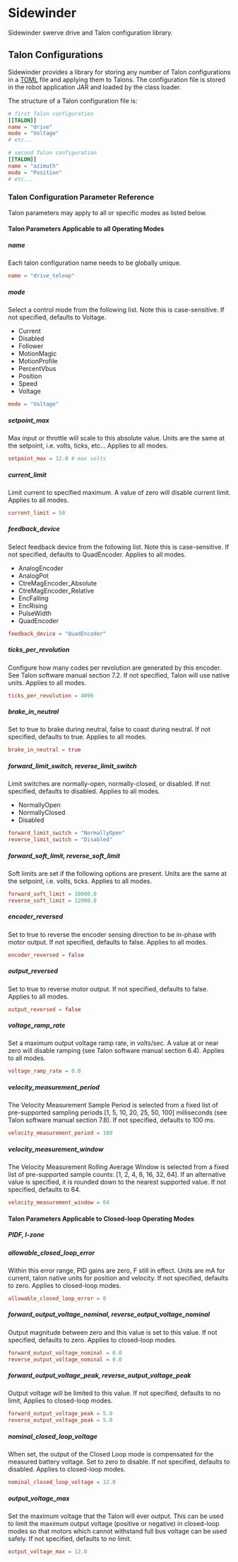 # Sidewinder

Sidewinder swerve drive and Talon configuration library.

## Talon Configurations

Sidewinder provides a library for storing any number of Talon configurations in a [TOML](https://github.com/toml-lang/toml) file and applying them to Talons. The configuration file is stored in the robot application JAR and loaded by the class loader.

The structure of a Talon configuration file is:

```toml
# first Talon configuration
[[TALON]]
name = "drive"
mode = "Voltage"
# etc...

# second Talon configuration
[[TALON]]
name = "azimuth"
mode = "Position"
# etc...
```

### Talon Configuration Parameter Reference

Talon parameters may apply to all or specific modes as listed below.

#### Talon Parameters Applicable to all Operating Modes

##### name

Each talon configuration name needs to be globally unique.

```toml
name = "drive_teleop"
```

##### mode

Select a control mode from the following list. Note this is case-sensitive. If not specified, defaults to Voltage.

- Current
- Disabled
- Follower
- MotionMagic
- MotionProfile
- PercentVbus
- Position
- Speed
- Voltage

```toml
mode = "Voltage"
```

##### setpoint_max

Max input or throttle will scale to this absolute value. Units are the same at the setpoint, i.e. volts, ticks, etc... Applies to all modes.

```toml
setpoint_max = 12.0 # max volts
```

##### current_limit

Limit current to specified maximum. A value of zero will disable current limit. Applies to all modes.

```toml
current_limit = 50
```

##### feedback_device

Select feedback device from the following list. Note this is case-sensitive. If not specified, defaults to QuadEncoder. Applies to all modes.

- AnalogEncoder
- AnalogPot
- CtreMagEncoder_Absolute
- CtreMagEncoder_Relative
- EncFalling
- EncRising
- PulseWidth
- QuadEncoder

```toml
feedback_device = "QuadEncoder"
```

##### ticks_per_revolution

Configure how many codes per revolution are generated by this encoder. See Talon software manual section 7.2\. If not specified, Talon will use native units. Applies to all modes.

```toml
ticks_per_revolution = 4096
```

##### brake_in_neutral

Set to true to brake during neutral, false to coast during neutral. If not specified, defaults to true. Applies to all modes.

```toml
brake_in_neutral = true
```

##### forward_limit_switch, reverse_limit_switch

Limit switches are normally-open, normally-closed, or disabled. If not specified, defaults to disabled. Applies to all modes.

- NormallyOpen
- NormallyClosed
- Disabled

```toml
forward_limit_switch = "NormallyOpen"
reverse_limit_switch = "Disabled"
```

##### forward_soft_limit, reverse_soft_limit

Soft limits are set if the following options are present. Units are the same at the setpoint, i.e. volts, ticks. Applies to all modes.

```toml
forward_soft_limit = 10000.0
reverse_soft_limit = 12000.0
```

##### encoder_reversed

Set to true to reverse the encoder sensing direction to be in-phase with motor output. If not specified, defaults to false. Applies to all modes.

```toml
encoder_reversed = false
```

##### output_reversed

Set to true to reverse motor output. If not specified, defaults to false. Applies to all modes.

```toml
output_reversed = false
```

##### voltage_ramp_rate

Set a maximum output voltage ramp rate, in volts/sec. A value at or near zero will disable ramping (see Talon software manual section 6.4). Applies to all modes.

```toml
voltage_ramp_rate = 0.0
```

##### velocity_measurement_period

The Velocity Measurement Sample Period is selected from a fixed list of pre-supported sampling periods [1, 5, 10, 20, 25, 50, 100] milliseconds (see Talon software manual section 7.8). If not specified, defaults to 100 ms.

```toml
velocity_measurement_period = 100
```

##### velocity_measurement_window

The Velocity Measurement Rolling Average Window is selected from a fixed list of pre-supported sample counts: [1, 2, 4, 8, 16, 32, 64]. If an alternative value is specified, it is rounded down to the nearest supported value. If not specified, defaults to 64.

```toml
velocity_measurement_window = 64
```

#### Talon Parameters Applicable to Closed-loop Operating Modes

##### PIDF, I-zone

##### allowable_closed_loop_error

Within this error range, PID gains are zero, F still in effect. Units are mA for current, talon native units for position and velocity. If not specified, defaults to zero. Applies to closed-loop modes.

```toml
allowable_closed_loop_error = 0
```

##### forward_output_voltage_nominal, reverse_output_voltage_nominal

Output magnitude between zero and this value is set to this value. If not specified, defaults to zero. Applies to closed-loop modes.

```toml
forward_output_voltage_nominal = 0.0
reverse_output_voltage_nominal = 0.0
```

##### forward_output_voltage_peak, reverse_output_voltage_peak

Output voltage will be limited to this value. If not specified, defaults to no limit, Applies to closed-loop modes.

```toml
forward_output_voltage_peak = 5.0
reverse_output_voltage_peak = 5.0
```

##### nominal_closed_loop_voltage

When set, the output of the Closed Loop mode is compensated for the measured battery voltage. Set to zero to disable. If not specified, defaults to disabled. Applies to closed-loop modes.

```toml
nominal_closed_loop_voltage = 12.0
```

##### output_voltage_max

Set the maximum voltage that the Talon will ever output. This can be used to limit the maximum output voltage (positive or negative) in closed-loop modes so that motors which cannot withstand full bus voltage can be used safely. If not specified, defaults to no limit.

```toml
output_voltage_max = 12.0
```
